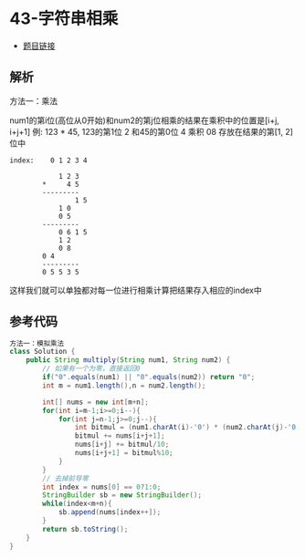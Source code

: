 # 43-字符串相乘

- [题目链接](https://leetcode-cn.com/problems/multiply-strings/)

## 解析

方法一：乘法

num1的第i位(高位从0开始)和num2的第j位相乘的结果在乘积中的位置是[i+j, i+j+1]
例: 123 * 45,  123的第1位 2 和45的第0位 4 乘积 08 存放在结果的第[1, 2]位中

    index:    0 1 2 3 4  
        
                1 2 3
            *     4 5
            ---------
                    1 5
                1 0
                0 5
            ---------
                0 6 1 5
                1 2
                0 8
            0 4
            ---------
            0 5 5 3 5
这样我们就可以单独都对每一位进行相乘计算把结果存入相应的index中        

## 参考代码
```Java
方法一：模拟乘法
class Solution {
    public String multiply(String num1, String num2) {
        // 如果有一个为零，直接返回0
        if("0".equals(num1) || "0".equals(num2)) return "0";
        int m = num1.length(),n = num2.length();

        int[] nums = new int[m+n];
        for(int i=m-1;i>=0;i--){
            for(int j=n-1;j>=0;j--){
                int bitmul = (num1.charAt(i)-'0') * (num2.charAt(j)-'0');  
                bitmul += nums[i+j+1];
                nums[i+j] += bitmul/10;
                nums[i+j+1] = bitmul%10;
            }
        }
        // 去掉前导零
        int index = nums[0] == 0?1:0;
        StringBuilder sb = new StringBuilder();
        while(index<m+n){
            sb.append(nums[index++]);
        }
        return sb.toString();
    }   
}
```
